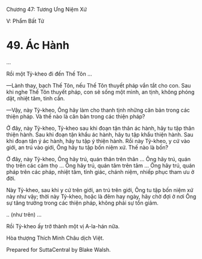  

Chương 47: Tương Ưng Niệm Xứ

V: Phẩm Bất Tử

# 49\. Ác Hành

…

Rồi một Tỷ-kheo đi đến Thế Tôn …

—Lành thay, bạch Thế Tôn, nếu Thế Tôn thuyết pháp vắn tắt cho con. Sau khi nghe Thế Tôn thuyết pháp, con sẽ sống một mình, an tịnh, không phóng dật, nhiệt tâm, tinh cần.

—Vậy, này Tỷ-kheo, Ông hãy làm cho thanh tịnh những căn bản trong các thiện pháp. Và thế nào là căn bản trong các thiện pháp?

Ở đây, này Tỷ-kheo, Tỷ-kheo sau khi đoạn tận thân ác hành, hãy tu tập thân thiện hành. Sau khi đoạn tận khẩu ác hành, hãy tu tập khẩu thiện hành. Sau khi đoạn tận ý ác hành, hãy tu tập ý thiện hành. Rồi này Tỷ-kheo, y cứ vào giới, an trú vào giới, Ông hãy tu tập bốn niệm xứ. Thế nào là bốn?

Ở đây, này Tỷ-kheo, Ông hãy trú, quán thân trên thân … Ông hãy trú, quán thọ trên các cảm thọ … Ông hãy trú, quán tâm trên tâm … Ông hãy trú, quán pháp trên các pháp, nhiệt tâm, tỉnh giác, chánh niệm, nhiếp phục tham ưu ở đời.

Này Tỷ-kheo, sau khi y cứ trên giới, an trú trên giới, Ông tu tập bốn niệm xứ này như vậy; thời này Tỷ-kheo, hoặc là đêm hay ngày, hãy chờ đợi ở nơi Ông sự tăng trưởng trong các thiện pháp, không phải sự tổn giảm.

.. (như trên) …

Rồi Tỷ-kheo ấy trở thành một vị A-la-hán nữa.

Hòa thượng Thích Minh Châu dịch Việt.

Prepared for SuttaCentral by Blake Walsh.